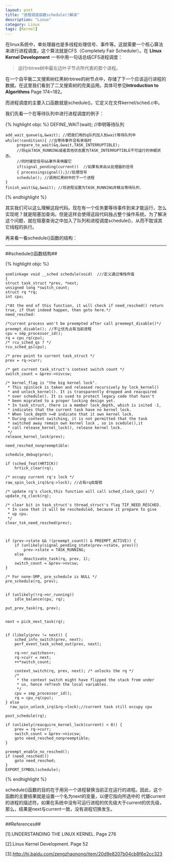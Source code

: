 ```yaml
---
layout: post
title: "进程调度函数schedule()解读"
description: "Linux"
category: Linux
tags: [Kernel]
---
```



在linux系统中，单处理器也是多线程处理信号、事件等。这就需要一个核心算法来进行进程调度。这个算法就是CFS（Completely Fair Scheduler）。在 **LInux Kernel Development** 一书中用一句话总结CFS进程调度：

> 运行rbtree树中最左边叶子节点所代表的那个进程。

在一个自平衡二叉搜索树红黑树rbtree的树节点中，存储了下一个应该运行进程的数据。在这里我们看到了二叉搜索树的完美运用。具体可参见**Introduction to Algorithms** Page 174~182。

而进程调度的主要入口函数就是schedule()。它定义在文件kernel/sched.c中。

我们先看一个在等待队列中进行进程调度的例子：

{% highlight objc %}
    DEFINE_WAIT(wait); //申明等待队列

    add_wait_queue(q,&wait); //把我们用的q队列加入到wait等待队列中
    while(!condition){ //当等待事件没有来临时
         prepare_to_wait(&q,&wait,TASK_INTERRUPTIBLE);
         //将q从TASK_RUNNING或者其他状态置为TASK_INTERRUPTIBLE不可运行的休眠状态。
         //同时接受信号&&事件来唤醒它
         if(signal_pending(current))  //如果有来自从处理器的信号
         { processingsignal();}//处理信号
         schedule(); //调用红黑树中的下一个进程
    }
    finish_wait(&q,&wait); //将进程设置为TASK_RUNNING并移出等待队列.
{% endhighlight %}

其实我们可以这么理解这段代码。现在有一个任务要等待事件到来才能运行，怎么实现呢？就是阻塞加查询。但是这样会使得这段代码独占整个操作系统。为了解决这个问题，就在阻塞查询之中加入了队列和进程调度schedule()，从而不耽误其它线程的执行。

再来看一看schedule()函数的结构：

--------------
##schedule()函数结构##
 
{% highlight objc %}
 
    asmlinkage void __sched schedule(void)  ///定义通过堆栈传值
    {
    struct task_struct *prev, *next;
    unsigned long *switch_count;
    struct rq *rq;
    int cpu;

    /*At the end of this function, it will check if need_resched() return
    true, if that indeed happen, then goto here.*/
    need_resched:

    /*current process won't be preempted after call preemept_disable()*/
    preempt_disable(); //不让优先占有当前进程
    cpu = smp_processor_id();
    rq = cpu_rq(cpu);
    /* rcu_sched_qs ? */
    rcu_sched_qs(cpu);

    /* prev point to current task_struct */
    prev = rq->curr;

    /* get current task_struct's context switch count */
    switch_count = &prev->nivcsw;

    /* kernel_flag is "the big kernel lock". 
     * This spinlock is taken and released recursively by lock_kernel()
     * and unlock_kernel(). It is transparently dropped and reacquired
     * over schedule(). It is used to protect legacy code that hasn't
     * been migrated to a proper locking design yet.
     * In task_struct, there is a member lock_depth, which is inited -1,
     * indicates that the current task have no kernel lock.
     * When lock_depth >=0 indicate that it own kernel lock.
     * During context switching, it is not permitted that the task  
     * switched away remain own kernel lock , so in scedule(),it
     * call release_kernel_lock(), release kernel lock.
     */
    release_kernel_lock(prev);

    need_resched_nonpreemptible:

    schedule_debug(prev);

    if (sched_feat(HRTICK))
        hrtick_clear(rq);

    /* occupy current rq's lock */
    raw_spin_lock_irq(&rq->lock); //占有rq自旋锁

    /* update rq's clock,this function will call sched_clock_cpu() */
    update_rq_clock(rq);

    /* clear bit in task_struct's thread_struct's flag TIF_NEED_RESCHED.
     * In case that it will be rescheduled, because it prepare to give
     * up cpu.
     */
    clear_tsk_need_resched(prev);



    if (prev->state && !(preempt_count() & PREEMPT_ACTIVE)) {
        if (unlikely(signal_pending_state(prev->state, prev)))
            prev->state = TASK_RUNNING;
        else
            deactivate_task(rq, prev, 1);
        switch_count = &prev->nvcsw;
    }

    /* For none-SMP, pre_schedule is NULL */
    pre_schedule(rq, prev);

  
    if (unlikely(!rq->nr_running))
        idle_balance(cpu, rq);

    put_prev_task(rq, prev);


    next = pick_next_task(rq);


    if (likely(prev != next)) {
        sched_info_switch(prev, next);
        perf_event_task_sched_out(prev, next);

        rq->nr_switches++;
        rq->curr = next;
        ++*switch_count;

        context_switch(rq, prev, next); /* unlocks the rq */
        /*
         * the context switch might have flipped the stack from under
         * us, hence refresh the local variables.
         */
        cpu = smp_processor_id();
        rq = cpu_rq(cpu);
    } else
      raw_spin_unlock_irq(&rq->lock);//current task still occupy cpu

    post_schedule(rq);

    if (unlikely(reacquire_kernel_lock(current) < 0)) {
        prev = rq->curr;
        switch_count = &prev->nivcsw;
        goto need_resched_nonpreemptible;
    }

    preempt_enable_no_resched();
    if (need_resched())
        goto need_resched;
    }
    EXPORT_SYMBOL(schedule);
{% endhighlight %}


 schedule()函数的目的在于用另一个进程替换当前正在运行的进程。因此，这个函数的主要结果就是设置一个名为next的变量，以便它指向所选中的 代替current的进程的描述符。如果在系统中没有可运行进程的优先级大于current的优先级，那么，结果是next与current一致，没有进程切换发生。

------------------
##References##

[1].UNDERSTANDING THE LINUX KERNEL. Page 276

[2].Linux Kernel Development. Page 52 

[3].http://hi.baidu.com/zengzhaonong/item/20d9e8207b04cb8f6e2cc323
